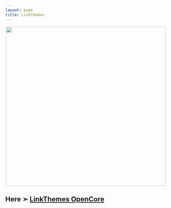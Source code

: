 ```yaml
---
layout: page
title: LinkThemes
---
```


<p align="center">
  <img width="500" height="500" src="https://user-images.githubusercontent.com/6248794/90955108-99f57500-e448-11ea-8ec1-929edd99bf0c.png">
</p>

## Here ➣ [LinkThemes OpenCore](https://com-chris1111.github.io/LinkThemes.html)
